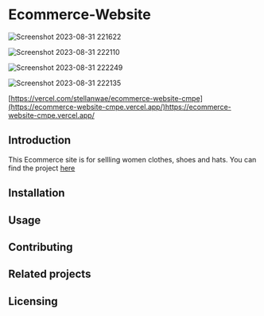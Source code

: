 # Ecommerce-Website

![Screenshot 2023-08-31 221622](https://github.com/Stellanwae/Ecommerce-Website/assets/99267699/9220bee9-a591-4c24-bf85-9e8bdf874b3a)

![Screenshot 2023-08-31 222110](https://github.com/Stellanwae/Ecommerce-Website/assets/99267699/b8a83e5b-1860-4638-aa26-fc008d673b04)

![Screenshot 2023-08-31 222249](https://github.com/Stellanwae/Ecommerce-Website/assets/99267699/f7b74da5-42b5-45b6-9d73-7c7260b9ea67)

![Screenshot 2023-08-31 222135](https://github.com/Stellanwae/Ecommerce-Website/assets/99267699/ccffded1-dbf6-4288-a083-5c397930d2d8)

[https://vercel.com/stellanwae/ecommerce-website-cmpe](https://ecommerce-website-cmpe.vercel.app/)https://ecommerce-website-cmpe.vercel.app/

## Introduction
This Ecommerce site is for sellling women clothes, shoes and hats. 
You can find the project [here](https://vercel.com/stellanwae/ecommerce-website-cmpe)
## Installation

## Usage

## Contributing

## Related projects

## Licensing
